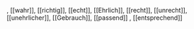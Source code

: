 , [[wahr]], [[richtig]], [[echt]], [[Ehrlich]], [[recht]], [[unrecht]], [[unehrlicher]], [[Gebrauch]], [[passend]]
, [[entsprechend]]
